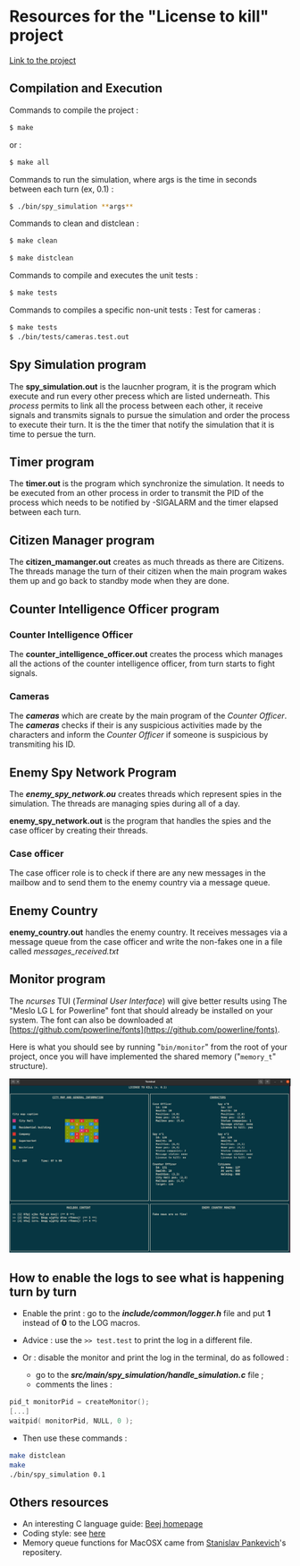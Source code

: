 # Resources for the "License to kill" project

[Link to the project](https://foad.ensicaen.fr/pluginfile.php/39815/mod_label/intro/projet-spies.pdf?time=1665726665760)

## Compilation and Execution

Commands to compile the project :

```bash
$ make
```

or :

```bash
$ make all
```

Commands to run the simulation, where args is the time in seconds between each turn (ex, 0.1) :

```bash
$ ./bin/spy_simulation **args**
```

Commands to clean and distclean :

```bash
$ make clean
```

```bash
$ make distclean
```

Commands to compile and executes the unit tests :

```bash
$ make tests
```

Commands to compiles a specific non-unit tests :
Test for cameras :

```bash
$ make tests
$ ./bin/tests/cameras.test.out
```

## Spy Simulation program

The **spy_simulation.out** is the laucnher program, it is the program which execute and run every other precess which are listed underneath.
This *process* permits to link all the process between each other, it receive signals and transmits signals to pursue the simulation and order the process to execute their turn. It is the the timer that notify the simulation that it is time to persue the turn.

## Timer program

The **timer.out** is the program which synchronize the simulation. It needs to be executed from an other process in order to transmit the PID of the process which needs to be notified by -SIGALARM and the timer elapsed between each turn.

## Citizen Manager program

The **citizen_mamanger.out** creates as much threads as there are Citizens. The threads manage the turn of their citizen when the main program wakes them up and go back to standby mode when they are done.

## Counter Intelligence Officer program

### Counter Intelligence Officer

The **counter_intelligence_officer.out** creates the process which manages all the actions of the counter intelligence officer, from turn starts to fight signals.

### Cameras

The ***cameras*** which are create by the main program of the *Counter Officer*. The ***cameras*** checks if their is any suspicious activities made by the characters and inform the *Counter Officer* if someone is suspicious by transmiting his ID.

## Enemy Spy Network Program

The ***enemy_spy_network.ou*** creates threads which represent spies in the simulation. The threads are managing spies during all of a day. 

**enemy_spy_network.out** is the program that handles the spies and the case officer by creating their threads.

### Case officer

The case officer role is to check if there are any new messages in the mailbow and to send them to the enemy country via a message queue.

## Enemy Country

**enemy_country.out** handles the enemy country. It receives messages via a message queue from the case officer and write the non-fakes one in a file called *messages_received.txt*

## Monitor program

The *ncurses* TUI (*Terminal User Interface*) will give better results using 
The "Meslo LG L for Powerline" font that should already be installed on your
system. The font can also be downloaded at [https://github.com/powerline/fonts](https://github.com/powerline/fonts).

Here is what you should see by running "`bin/monitor`" from the root of your 
project, once you will have implemented the shared memory ("`memory_t`" 
structure).

![The monitor program](./doc/figures/spies_monitor.png)

## How to enable the logs to see what is happening turn by turn

- Enable the print : go to the ***include/common/logger.h*** file and put **1** instead of **0** to the LOG macros.
- Advice : use the ```>> test.test``` to print the log in a different file.
- Or : disable the monitor and print the log in the terminal, do as followed :
  
  - go to the ***src/main/spy_simulation/handle_simulation.c*** file ;
  - comments the lines :

```c
pid_t monitorPid = createMonitor();
[...]
waitpid( monitorPid, NULL, 0 );
```

- Then use these commands :

```sh
make distclean
make
./bin/spy_simulation 0.1
```

## Others resources

- An interesting C language guide: [Beej homepage](https://beej.us/guide/bgc/html/split/index.html)
- Coding style: see [here](https://projectacrn.github.io/latest/developer-guides/c_coding_guidelines.html#c-ty-08-the-struct-field-type-shall-be-consistent)
- Memory queue functions for MacOSX came from [Stanislav Pankevich](https://github.com/stanislaw/posix-macos-addons)'s repositery.
